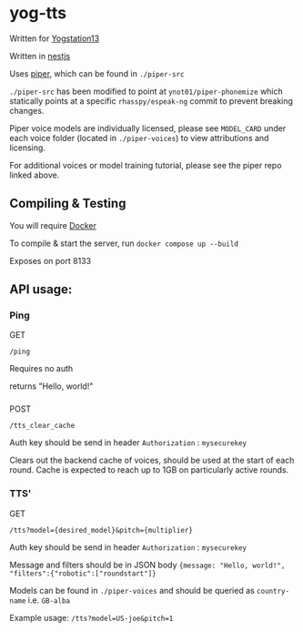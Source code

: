 # yog-tts

Written for [Yogstation13](https://github.com/yogstation13)

Written in [nestjs](https://github.com/nestjs/nest)

Uses [piper](https://github.com/rhasspy/piper), which can be found in `./piper-src`

`./piper-src` has been modified to point at `ynot01/piper-phonemize` which statically points at a specific `rhasspy/espeak-ng` commit to prevent breaking changes.

Piper voice models are individually licensed, please see `MODEL_CARD` under each voice folder (located in `./piper-voices`) to view attributions and licensing.

For additional voices or model training tutorial, please see the piper repo linked above.

## Compiling & Testing

You will require [Docker](https://www.docker.com/)

To compile & start the server, run `docker compose up --build`

Exposes on port 8133

## API usage:

### Ping

GET

`/ping`

Requires no auth

returns "Hello, world!"

###

POST

`/tts_clear_cache`

Auth key should be send in header `Authorization` : `mysecurekey`

Clears out the backend cache of voices, should be used at the start of each round. Cache is expected to reach up to 1GB on particularly active rounds.

### TTS'

GET

`/tts?model={desired_model}&pitch={multiplier}`

Auth key should be send in header `Authorization` : `mysecurekey`

Message and filters should be in JSON body `{message: "Hello, world!", "filters":{"robotic":["roundstart"]}`

Models can be found in `./piper-voices` and should be queried as `country-name` i.e. `GB-alba`

Example usage: `/tts?model=US-joe&pitch=1`
